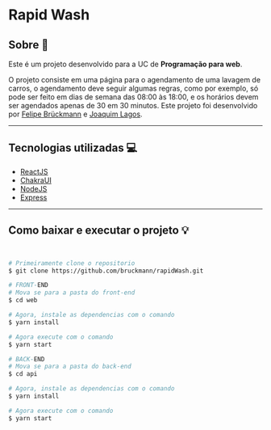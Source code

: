 # Rapid Wash

## Sobre 📰

Este é um projeto desenvolvido para a UC de **Programação para web**.

O projeto consiste em uma página para o agendamento de uma lavagem de carros, o agendamento deve seguir algumas regras, como por exemplo, só pode ser feito em dias de semana das 08:00 às 18:00, e os horários devem ser agendados apenas de 30 em 30 minutos. Este projeto foi desenvolvido por [Felipe Brückmann](https://github.com/bruckmann) e [Joaquim Lagos](https://github.com/Joaquimlagos).

------

## Tecnologias utilizadas 💻

- [ReactJS](https://pt-br.reactjs.org)
- [ChakraUI](https://chakra-ui.com)
- [NodeJS](https://nodejs.org/en/)
- [Express](https://expressjs.com/pt-br/)

------

## Como baixar e executar o projeto 💡

```bash


# Primeiramente clone o repositorio
$ git clone https://github.com/bruckmann/rapidWash.git

# FRONT-END
# Mova se para a pasta do front-end
$ cd web

# Agora, instale as dependencias com o comando
$ yarn install 

# Agora execute com o comando 
$ yarn start

# BACK-END
# Mova se para a pasta do back-end
$ cd api

# Agora, instale as dependencias com o comando
$ yarn install 

# Agora execute com o comando 
$ yarn start
```

